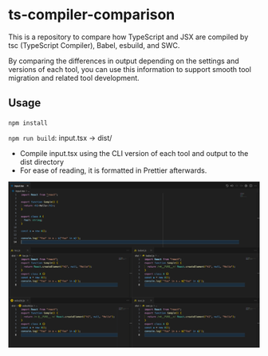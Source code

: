 # ts-compiler-comparison

This is a repository to compare how TypeScript and JSX are compiled by tsc (TypeScript Compiler), Babel, esbuild, and SWC.

By comparing the differences in output depending on the settings and versions of each tool, you can use this information to support smooth tool migration and related tool development.

## Usage

`npm install`

`npm run build`: input.tsx -> dist/

- Compile input.tsx using the CLI version of each tool and output to the dist directory
- For ease of reading, it is formatted in Prettier afterwards.

![](./editor.png)
